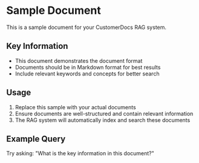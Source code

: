 # Sample Document

This is a sample document for your CustomerDocs RAG system.

## Key Information

- This document demonstrates the document format
- Documents should be in Markdown format for best results
- Include relevant keywords and concepts for better search

## Usage

1. Replace this sample with your actual documents
2. Ensure documents are well-structured and contain relevant information
3. The RAG system will automatically index and search these documents

## Example Query

Try asking: "What is the key information in this document?"
